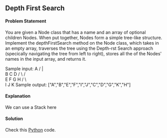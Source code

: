 ## Depth First Search

#### Problem Statement


You are given a Node class that has a name and an array of optional children Nodes. When put together, Nodes form a simple tree-like structure. Implement the
depthFirstSearch method on the Node class, which takes in an empty array, traverses the tree using the Depth-rst Search approach (specically navigating the
tree from left to right), stores all the of the Nodes' names in the input array, and returns it.

Sample input:
         A
       / | \
      B  C  D
     / \   / \
    E   F G   H
       / \ \
      I  J  K
Sample output: ["A","B","E","F","I","J","C","D","G","K","H"]



#### Explanation

We can use a Stack here


#### Solution

Check this [Python](../python/Depth_First_Search.py) code.

